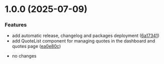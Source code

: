 # 1.0.0 (2025-07-09)

### Features

* add automatic release, changelog and packages deployment ([6a17341](https://github.com/lucanori/invoicerr/commit/6a1734179259a22561b4687aa302b2dfff3015e7))
* add QuoteList component for managing quotes in the dashboard and quotes page ([ea0e80c](https://github.com/lucanori/invoicerr/commit/ea0e80c662aee7f670b7c8f37b290fa4293c4404))
- no changes

